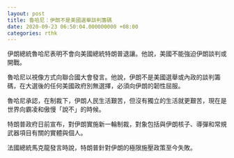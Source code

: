 ```yaml
---
layout: post
title: 魯哈尼：伊朗不是美國選舉談判籌碼
date: 2020-09-23 06:50:04.000000000 +08:00
categories: rthk
---
```


伊朗總統魯哈尼表明不會向美國總統特朗普退讓。他說，美國不能強迫伊朗談判或開戰。

魯哈尼以視像方式向聯合國大會發言。他說，伊朗不是美國選舉或內政的談判籌碼，在大選後的任何美國政府別無選擇，必須向伊朗的韌性屈服。

魯哈尼承認，在制裁下，伊朗人民生活艱苦，但沒有獨立的生活就更艱苦，現在是世界向霸凌和傲慢「說不」的時候。

特朗普政府日前宣布，對伊朗實施新一輪制裁，對象包括與伊朗核子、導彈和常規武器項目有關的實體與個人。

法國總統馬克龍發言時說，特朗普針對伊朗的極限施壓政策至今失敗。
